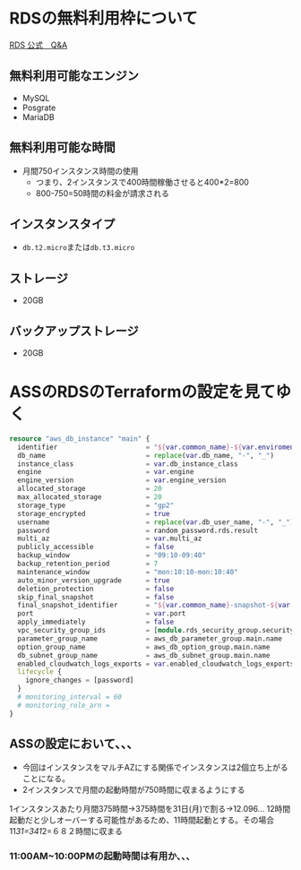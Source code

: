 # RDSの無料利用枠について
[RDS 公式　Q&A](https://aws.amazon.com/jp/rds/faqs/#:~:text=%E7%84%A1%E6%96%99%E5%88%A9%E7%94%A8%E6%9E%A0%E3%81%AF%E3%80%811,%E3%81%A7%E3%81%94%E5%88%A9%E7%94%A8%E3%81%84%E3%81%9F%E3%81%A0%E3%81%91%E3%81%BE%E3%81%99%E3%80%82)

## 無料利用可能なエンジン
- MySQL
- Posgrate
- MariaDB

## 無料利用可能な時間
- 月間750インスタンス時間の使用
  - つまり、2インスタンスで400時間稼働させると400*2=800
  - 800-750=50時間の料金が請求される

## インスタンスタイプ
- `db.t2.micro`または`db.t3.micro`

## ストレージ
- 20GB

## バックアップストレージ
- 20GB

# ASSのRDSのTerraformの設定を見てゆく
```terraform
resource "aws_db_instance" "main" {
  identifier                      = "${var.common_name}-${var.enviroment}"
  db_name                         = replace(var.db_name, "-", "_")
  instance_class                  = var.db_instance_class
  engine                          = var.engine
  engine_version                  = var.engine_version
  allocated_storage               = 20
  max_allocated_storage           = 20
  storage_type                    = "gp2"
  storage_encrypted               = true
  username                        = replace(var.db_user_name, "-", "_")
  password                        = random_password.rds.result
  multi_az                        = var.multi_az
  publicly_accessible             = false
  backup_window                   = "09:10-09:40"
  backup_retention_period         = 7
  maintenance_window              = "mon:10:10-mon:10:40"
  auto_minor_version_upgrade      = true
  deletion_protection             = false
  skip_final_snapshot             = false
  final_snapshot_identifier       = "${var.common_name}-snapshot-${var.enviroment}"
  port                            = var.port
  apply_immediately               = false
  vpc_security_group_ids          = [module.rds_security_group.security_group_id]
  parameter_group_name            = aws_db_parameter_group.main.name
  option_group_name               = aws_db_option_group.main.name
  db_subnet_group_name            = aws_db_subnet_group.main.name
  enabled_cloudwatch_logs_exports = var.enabled_cloudwatch_logs_exports
  lifecycle {
    ignore_changes = [password]
  }
  # monitoring_interval = 60
  # monitoring_role_arn = 
}
```

## ASSの設定において、、、
- 今回はインスタンスをマルチAZにする関係でインスタンスは2個立ち上がることになる。
- 2インスタンスで月間の起動時間が750時間に収まるようにする

1インスタンスあたり月間375時間→375時間を31日(月)で割る→12.096...
12時間起動だと少しオーバーする可能性があるため、11時間起動とする。その場合11*31=341*2=６８２時間に収まる

### 11:00AM~10:00PMの起動時間は有用か、、、

